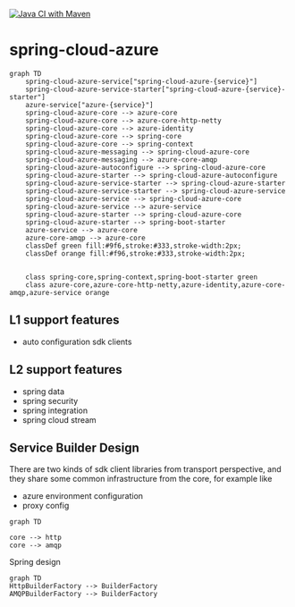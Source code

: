 [![Java CI with Maven](https://github.com/stliu/spring-cloud-azure/actions/workflows/maven.yml/badge.svg)](https://github.com/stliu/spring-cloud-azure/actions/workflows/maven.yml)
# spring-cloud-azure


```mermaid
graph TD
	spring-cloud-azure-service["spring-cloud-azure-{service}"]
	spring-cloud-azure-service-starter["spring-cloud-azure-{service}-starter"]
	azure-service["azure-{service}"]
	spring-cloud-azure-core --> azure-core
	spring-cloud-azure-core --> azure-core-http-netty
	spring-cloud-azure-core --> azure-identity
	spring-cloud-azure-core --> spring-core
	spring-cloud-azure-core --> spring-context
	spring-cloud-azure-messaging --> spring-cloud-azure-core
	spring-cloud-azure-messaging --> azure-core-amqp
	spring-cloud-azure-autoconfigure --> spring-cloud-azure-core
	spring-cloud-azure-starter --> spring-cloud-azure-autoconfigure
	spring-cloud-azure-service-starter --> spring-cloud-azure-starter
	spring-cloud-azure-service-starter --> spring-cloud-azure-service
	spring-cloud-azure-service --> spring-cloud-azure-core
	spring-cloud-azure-service --> azure-service
	spring-cloud-azure-starter --> spring-cloud-azure-core
	spring-cloud-azure-starter --> spring-boot-starter
	azure-service --> azure-core
	azure-core-amqp --> azure-core
	classDef green fill:#9f6,stroke:#333,stroke-width:2px;
	classDef orange fill:#f96,stroke:#333,stroke-width:2px;
	

	class spring-core,spring-context,spring-boot-starter green
    class azure-core,azure-core-http-netty,azure-identity,azure-core-amqp,azure-service orange

```


## L1 support features

* auto configuration sdk clients


## L2 support features

* spring data
* spring security
* spring integration
* spring cloud stream


## Service Builder Design

There are two kinds of sdk client libraries from transport perspective, and they share some common infrastructure from the core, for example like

* azure environment configuration
* proxy config

```mermaid
graph TD

core --> http
core --> amqp

```

Spring design
```mermaid
graph TD
HttpBuilderFactory --> BuilderFactory
AMQPBuilderFactory --> BuilderFactory
```